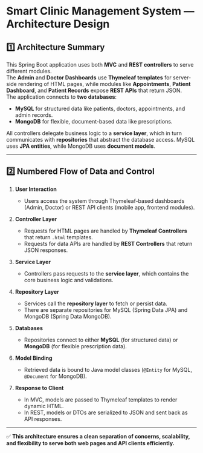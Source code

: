 # Smart Clinic Management System — Architecture Design

## 1️⃣ Architecture Summary

This Spring Boot application uses both **MVC** and **REST controllers** to serve different modules.  
The **Admin** and **Doctor Dashboards** use **Thymeleaf templates** for server-side rendering of HTML pages, while modules like **Appointments**, **Patient Dashboard**, and **Patient Records** expose **REST APIs** that return JSON.  
The application connects to **two databases**:  
- **MySQL** for structured data like patients, doctors, appointments, and admin records.  
- **MongoDB** for flexible, document-based data like prescriptions.  

All controllers delegate business logic to a **service layer**, which in turn communicates with **repositories** that abstract the database access. MySQL uses **JPA entities**, while MongoDB uses **document models**.

---

## 2️⃣ Numbered Flow of Data and Control

1. **User Interaction**  
   - Users access the system through Thymeleaf-based dashboards (Admin, Doctor) or REST API clients (mobile app, frontend modules).

2. **Controller Layer**  
   - Requests for HTML pages are handled by **Thymeleaf Controllers** that return `.html` templates.  
   - Requests for data APIs are handled by **REST Controllers** that return JSON responses.

3. **Service Layer**  
   - Controllers pass requests to the **service layer**, which contains the core business logic and validations.

4. **Repository Layer**  
   - Services call the **repository layer** to fetch or persist data.
   - There are separate repositories for MySQL (Spring Data JPA) and MongoDB (Spring Data MongoDB).

5. **Databases**  
   - Repositories connect to either **MySQL** (for structured data) or **MongoDB** (for flexible prescription data).

6. **Model Binding**  
   - Retrieved data is bound to Java model classes (`@Entity` for MySQL, `@Document` for MongoDB).

7. **Response to Client**  
   - In MVC, models are passed to Thymeleaf templates to render dynamic HTML.  
   - In REST, models or DTOs are serialized to JSON and sent back as API responses.

---

✅ **This architecture ensures a clean separation of concerns, scalability, and flexibility to serve both web pages and API clients efficiently.**

